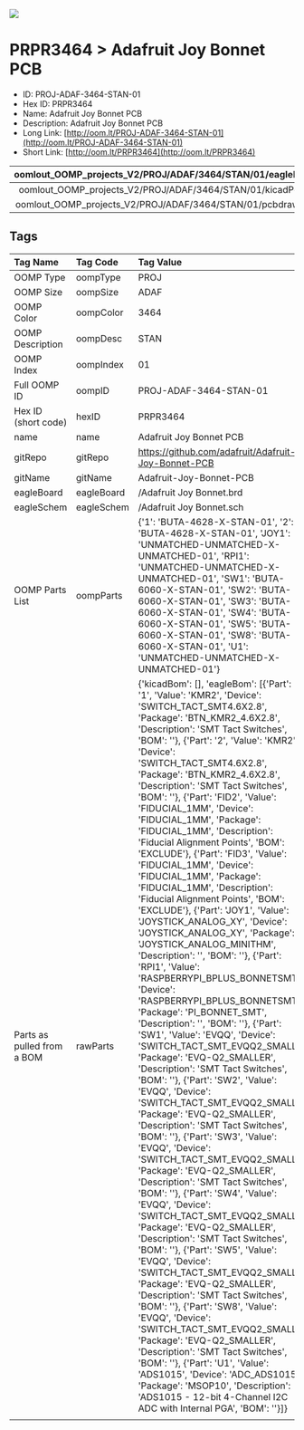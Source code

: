 


  
![][im]
# PRPR3464 > Adafruit Joy Bonnet PCB

- ID: PROJ-ADAF-3464-STAN-01
- Hex ID: PRPR3464
- Name: Adafruit Joy Bonnet PCB
- Description: Adafruit Joy Bonnet PCB
- Long Link: [http://oom.lt/PROJ-ADAF-3464-STAN-01](http://oom.lt/PROJ-ADAF-3464-STAN-01)
- Short Link: [http://oom.lt/PRPR3464](http://oom.lt/PRPR3464)
  

|oomlout_OOMP_projects_V2/PROJ/ADAF/3464/STAN/01/eagleImage.png|oomlout_OOMP_projects_V2/PROJ/ADAF/3464/STAN/01/eagleSchemImage.png|oomlout_OOMP_projects_V2/PROJ/ADAF/3464/STAN/01/kicadPcb3dFront.png|oomlout_OOMP_projects_V2/PROJ/ADAF/3464/STAN/01/kicadPcb3dBack.png|
| :---: | :---: | :---: | :---: |
|oomlout_OOMP_projects_V2/PROJ/ADAF/3464/STAN/01/kicadPcb3d.png|oomlout_OOMP_projects_V2/PROJ/ADAF/3464/STAN/01/bomBack.png|oomlout_OOMP_projects_V2/PROJ/ADAF/3464/STAN/01/bomFront.png|oomlout_OOMP_projects_V2/PROJ/ADAF/3464/STAN/01/pcbdraw.svg|
|oomlout_OOMP_projects_V2/PROJ/ADAF/3464/STAN/01/pcbdrawBack.svg||||

## Tags
  

|Tag Name|Tag Code|Tag Value|
| :--- | :--- | :--- |
|OOMP Type|oompType|PROJ|
|OOMP Size|oompSize|ADAF|
|OOMP Color|oompColor|3464|
|OOMP Description|oompDesc|STAN|
|OOMP Index|oompIndex|01|
|Full OOMP ID|oompID|PROJ-ADAF-3464-STAN-01|
|Hex ID (short code)|hexID|PRPR3464|
|name|name|Adafruit Joy Bonnet PCB|
|gitRepo|gitRepo|https://github.com/adafruit/Adafruit-Joy-Bonnet-PCB|
|gitName|gitName|Adafruit-Joy-Bonnet-PCB|
|eagleBoard|eagleBoard|/Adafruit Joy Bonnet.brd|
|eagleSchem|eagleSchem|/Adafruit Joy Bonnet.sch|
|OOMP Parts List|oompParts|{'1': 'BUTA-4628-X-STAN-01', '2': 'BUTA-4628-X-STAN-01', 'JOY1': 'UNMATCHED-UNMATCHED-X-UNMATCHED-01', 'RPI1': 'UNMATCHED-UNMATCHED-X-UNMATCHED-01', 'SW1': 'BUTA-6060-X-STAN-01', 'SW2': 'BUTA-6060-X-STAN-01', 'SW3': 'BUTA-6060-X-STAN-01', 'SW4': 'BUTA-6060-X-STAN-01', 'SW5': 'BUTA-6060-X-STAN-01', 'SW8': 'BUTA-6060-X-STAN-01', 'U1': 'UNMATCHED-UNMATCHED-X-UNMATCHED-01'}|
|Parts as pulled from a BOM|rawParts|{'kicadBom': [], 'eagleBom': [{'Part': '1', 'Value': 'KMR2', 'Device': 'SWITCH_TACT_SMT4.6X2.8', 'Package': 'BTN_KMR2_4.6X2.8', 'Description': 'SMT Tact Switches', 'BOM': ''}, {'Part': '2', 'Value': 'KMR2', 'Device': 'SWITCH_TACT_SMT4.6X2.8', 'Package': 'BTN_KMR2_4.6X2.8', 'Description': 'SMT Tact Switches', 'BOM': ''}, {'Part': 'FID2', 'Value': 'FIDUCIAL_1MM', 'Device': 'FIDUCIAL_1MM', 'Package': 'FIDUCIAL_1MM', 'Description': 'Fiducial Alignment Points', 'BOM': 'EXCLUDE'}, {'Part': 'FID3', 'Value': 'FIDUCIAL_1MM', 'Device': 'FIDUCIAL_1MM', 'Package': 'FIDUCIAL_1MM', 'Description': 'Fiducial Alignment Points', 'BOM': 'EXCLUDE'}, {'Part': 'JOY1', 'Value': 'JOYSTICK_ANALOG_XY', 'Device': 'JOYSTICK_ANALOG_XY', 'Package': 'JOYSTICK_ANALOG_MINITHM', 'Description': '', 'BOM': ''}, {'Part': 'RPI1', 'Value': 'RASPBERRYPI_BPLUS_BONNETSMT', 'Device': 'RASPBERRYPI_BPLUS_BONNETSMT', 'Package': 'PI_BONNET_SMT', 'Description': '', 'BOM': ''}, {'Part': 'SW1', 'Value': 'EVQQ', 'Device': 'SWITCH_TACT_SMT_EVQQ2_SMALL', 'Package': 'EVQ-Q2_SMALLER', 'Description': 'SMT Tact Switches', 'BOM': ''}, {'Part': 'SW2', 'Value': 'EVQQ', 'Device': 'SWITCH_TACT_SMT_EVQQ2_SMALL', 'Package': 'EVQ-Q2_SMALLER', 'Description': 'SMT Tact Switches', 'BOM': ''}, {'Part': 'SW3', 'Value': 'EVQQ', 'Device': 'SWITCH_TACT_SMT_EVQQ2_SMALL', 'Package': 'EVQ-Q2_SMALLER', 'Description': 'SMT Tact Switches', 'BOM': ''}, {'Part': 'SW4', 'Value': 'EVQQ', 'Device': 'SWITCH_TACT_SMT_EVQQ2_SMALL', 'Package': 'EVQ-Q2_SMALLER', 'Description': 'SMT Tact Switches', 'BOM': ''}, {'Part': 'SW5', 'Value': 'EVQQ', 'Device': 'SWITCH_TACT_SMT_EVQQ2_SMALL', 'Package': 'EVQ-Q2_SMALLER', 'Description': 'SMT Tact Switches', 'BOM': ''}, {'Part': 'SW8', 'Value': 'EVQQ', 'Device': 'SWITCH_TACT_SMT_EVQQ2_SMALL', 'Package': 'EVQ-Q2_SMALLER', 'Description': 'SMT Tact Switches', 'BOM': ''}, {'Part': 'U1', 'Value': 'ADS1015', 'Device': 'ADC_ADS1015', 'Package': 'MSOP10', 'Description': 'ADS1015 - 12-bit 4-Channel I2C ADC with Internal PGA', 'BOM': ''}]}|
||||



[im]: PROJ/ADAF/3464/STAN/01/kicadPcb3d_450.png
